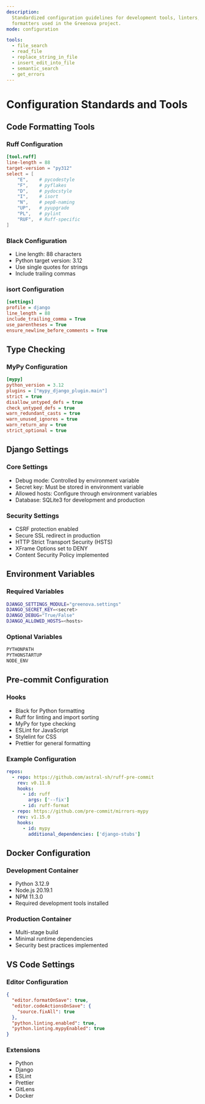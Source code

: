 ```yaml
---
description:
  Standardized configuration guidelines for development tools, linters, and
  formatters used in the Greenova project.
mode: configuration

tools:
  - file_search
  - read_file
  - replace_string_in_file
  - insert_edit_into_file
  - semantic_search
  - get_errors
---
```


<!-- filepath: /workspaces/greenova/.github/prompts/configuration.prompt.md -->

# Configuration Standards and Tools

## Code Formatting Tools

### Ruff Configuration

```toml
[tool.ruff]
line-length = 88
target-version = "py312"
select = [
    "E",    # pycodestyle
    "F",    # pyflakes
    "D",    # pydocstyle
    "I",    # isort
    "N",    # pep8-naming
    "UP",   # pyupgrade
    "PL",   # pylint
    "RUF",  # Ruff-specific
]
```

### Black Configuration

- Line length: 88 characters
- Python target version: 3.12
- Use single quotes for strings
- Include trailing commas

### isort Configuration

```ini
[settings]
profile = django
line_length = 88
include_trailing_comma = True
use_parentheses = True
ensure_newline_before_comments = True
```

## Type Checking

### MyPy Configuration

```ini
[mypy]
python_version = 3.12
plugins = ["mypy_django_plugin.main"]
strict = true
disallow_untyped_defs = true
check_untyped_defs = true
warn_redundant_casts = true
warn_unused_ignores = true
warn_return_any = true
strict_optional = true
```

## Django Settings

### Core Settings

- Debug mode: Controlled by environment variable
- Secret key: Must be stored in environment variable
- Allowed hosts: Configure through environment variables
- Database: SQLite3 for development and production

### Security Settings

- CSRF protection enabled
- Secure SSL redirect in production
- HTTP Strict Transport Security (HSTS)
- XFrame Options set to DENY
- Content Security Policy implemented

## Environment Variables

### Required Variables

```bash
DJANGO_SETTINGS_MODULE="greenova.settings"
DJANGO_SECRET_KEY=<secret>
DJANGO_DEBUG="True/False"
DJANGO_ALLOWED_HOSTS=<hosts>
```

### Optional Variables

```bash
PYTHONPATH
PYTHONSTARTUP
NODE_ENV
```

## Pre-commit Configuration

### Hooks

- Black for Python formatting
- Ruff for linting and import sorting
- MyPy for type checking
- ESLint for JavaScript
- Stylelint for CSS
- Prettier for general formatting

### Example Configuration

```yaml
repos:
  - repo: https://github.com/astral-sh/ruff-pre-commit
    rev: v0.11.8
    hooks:
      - id: ruff
        args: ['--fix']
      - id: ruff-format
  - repo: https://github.com/pre-commit/mirrors-mypy
    rev: v1.15.0
    hooks:
      - id: mypy
        additional_dependencies: ['django-stubs']
```

## Docker Configuration

### Development Container

- Python 3.12.9
- Node.js 20.19.1
- NPM 11.3.0
- Required development tools installed

### Production Container

- Multi-stage build
- Minimal runtime dependencies
- Security best practices implemented

## VS Code Settings

### Editor Configuration

```json
{
  "editor.formatOnSave": true,
  "editor.codeActionsOnSave": {
    "source.fixAll": true
  },
  "python.linting.enabled": true,
  "python.linting.mypyEnabled": true
}
```

### Extensions

- Python
- Django
- ESLint
- Prettier
- GitLens
- Docker
